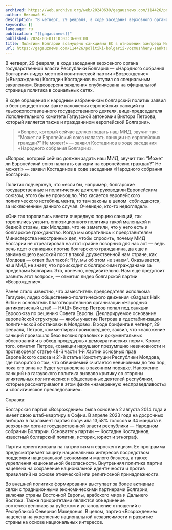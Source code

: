 ```yaml
---
archived: https://web.archive.org/web/20240630/gagauznews.com/114426/politiki-bolgarii-vozmushheny-sanktsiyami-es-v-otnoshenii-zampreda-ispolkoma-gagauzii.html
author: Николай К.
description: "В четверг, 29 февраля, в ходе заседания верховного органа государственной власти Республики Болгария — «Народного собрания Болгарии» лидер местной политической партии «Возрождение» («Възраждане») Костадин Костадинов выступил со специальным заявлением. Видеоверсия заявления опубликована на официальной странице политика в социальных сетях. В ходе обращения к народным избранникам болгарский политик заявил о беспрецедентном факте наложения европейских санкций на «высокопоставленного государственного деятеля, вице-председателя Исполнительного комитета Гагаузской автономии Виктора Петрова, который является также и гражданином европейской Болгарии». «Вопрос, который сейчас должен задать наш МИД, звучит так: “Может ли Европейский союз налагать санкции на европейских граждан?” Не может!» — заявил Костадинов в ходе заседания «Народного собрания […]"
keywords: []
language: ru
publication: "[[gagauznews]]"
published: 2024-03-01T10:03:36+00:00
title: Политики Болгарии возмущены санкциями ЕС в отношении зампреда Исполкома Гагаузии
url: https://gagauznews.com/114426/politiki-bolgarii-vozmushheny-sanktsiyami-es-v-otnoshenii-zampreda-ispolkoma-gagauzii.html
---
```


В четверг, 29 февраля, в ходе заседания верховного органа государственной власти Республики Болгария — «Народного собрания Болгарии» лидер местной политической партии «Возрождение» («Възраждане») Костадин Костадинов выступил со специальным заявлением. Видеоверсия заявления опубликована на официальной странице политика в социальных сетях.

В ходе обращения к народным избранникам болгарский политик заявил о беспрецедентном факте наложения европейских санкций на «высокопоставленного государственного деятеля, вице-председателя Исполнительного комитета Гагаузской автономии Виктора Петрова, который является также и гражданином европейской Болгарии».

> «Вопрос, который сейчас должен задать наш МИД, звучит так: “Может ли Европейский союз налагать санкции на европейских граждан?” Не может!» — заявил Костадинов в ходе заседания «Народного собрания Болгарии».

«Вопрос, который сейчас должен задать наш МИД, звучит так: “Может ли Европейский союз налагать санкции на европейских граждан?” Не может!» — заявил Костадинов в ходе заседания «Народного собрания Болгарии».

Политик подчеркнул, что «если бы, например, болгарские государственные и политические деятели руководили Европейским союзом, этого бы не произошло. Что касается европейского политического истеблишмента, то там законы в целом  соблюдаются, за исключением данного случая. Очевидно, кто-то недоглядел».

«Они так торопились ввести очередную порцию санкций, так торопились уязвить оппозиционного политика такой маленькой и бедной страны, как Молдова, что не заметили, что у него есть и болгарское гражданство. Когда мы обратились к представителям Министерства иностранных дел, чтобы спросить, почему МИД Болгарии не отреагировал на этот крайне позорный для нас акт — ведь речь идет о санкциях против болгарского гражданина, да еще и занимающего высокий пост в такой дружественной нам стране, как Молдова — ответ был такой: “Ну, мы об этом не знаем“. Оказывается, наш МИД не знает, что происходит с болгарскими гражданами за пределами Болгарии. Это, конечно, неудивительно. Нам еще предстоит развить этот вопрос», — отметил лидер болгарской партии «Возрождение».



Ранее стало известно, что заместитель председателя исполкома Гагаузии, лидер общественно-политического движения «Gagauz Halk Birlii» и основатель благотворительной организации «Народный антикризисный штаб — НАШ» Виктор Петров попал под санкции Евросоюза по решению Совета Европы. Декларируемое основание европейской структуры — якобы участие Петрова в «дестабилизации политической обстановки в Молдове». В ходе брифинга в четверг, 29 февраля, Петров, комментируя произошедшее, заявил, что «наложение санкций произошло безо всяких правовых и документальных обоснований и в обход процедурных демократических норм». Кроме того, отметил Петров, «санкции нарушают презумпцию невиновности и противоречат статье 48-й части 1-й Хартии основных прав Европейского союза и 21-й статье Конституции Республики Молдова, где говорится о том, что обвиняемый считается невиновным до тех пор, пока его вина не будет установлена в законном порядке. Наложение санкций на гагаузского политика вызвало критику со стороны влиятельных политических и общественных деятелей республики, которые рассматривают в этом факте «намеренную несправедливость» и «политическое преследование».

Справка:

Болгарская партия «Возрождение» была основана 2 августа 2014 года и имеет свою штаб-квартиру в Софии. В апреле 2023 года на досрочных выборах в парламент партия получила 13,58% голосов и 34 мандата в верховном органе государственной власти республики — Народном собрании Болгарии. Основатель партии — Костадин Костадинов, известный болгарский политик, историк, юрист и этнограф.

Партия ориентирована на патриотизм и евроскептицизм. Ее программа предусматривает защиту национальных интересов посредством поддержки национальной экономики и малого бизнеса, а также укрепления национальной безопасности. Внутренняя политика партии нацелена на сохранение национальной идентичности и против привилегий на основе этнической или религиозной принадлежности.

Во внешней политике формирования выступает за более активные связи с традиционными экономическими партнерами Болгарии, включая страны Восточной Европы, арабского мира и Дальнего Востока. Также приоритетами являются объединение соотечественников за рубежом и установление отношений с Республикой Северная Македония. В целом, партия «Возрождение» нацелена на укрепление национальной независимости и развитие страны на основе национальных интересов.